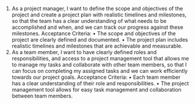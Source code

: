 1.	As a project manager, I want to define the scope and objectives of the project and create a project plan with realistic timelines and milestones, so that the team has a clear understanding of what needs to be accomplished and when, and we can track our progress against these milestones.
Acceptance Criteria:
•	The scope and objectives of the project are clearly defined and documented.
•	The project plan includes realistic timelines and milestones that are achievable and measurable.
2.	As a team member, I want to have clearly defined roles and responsibilities, and access to a project management tool that allows me to manage my tasks and collaborate with other team members, so that I can focus on completing my assigned tasks and we can work efficiently towards our project goals.
Acceptance Criteria:
•	Each team member has a clear understanding of their role and responsibilities.
•	The project management tool allows for easy task management and collaboration between team members.
